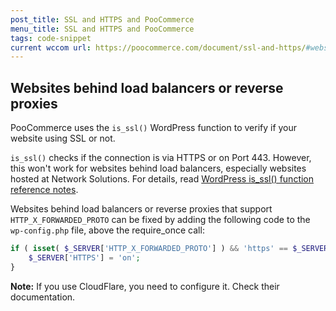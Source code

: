 ```yaml
---
post_title: SSL and HTTPS and PooCommerce
menu_title: SSL and HTTPS and PooCommerce
tags: code-snippet
current wccom url: https://poocommerce.com/document/ssl-and-https/#websites-behind-load-balancers-or-reverse-proxies
---
```


## Websites behind load balancers or reverse proxies

PooCommerce uses the `is_ssl()` WordPress function to verify if your website using SSL or not.

`is_ssl()` checks if the connection is via HTTPS or on Port 443. However, this won't work for websites behind load balancers, especially websites hosted at Network Solutions. For details, read [WordPress is_ssl() function reference notes](https://codex.wordpress.org/Function_Reference/is_ssl#Notes).

Websites behind load balancers or reverse proxies that support `HTTP_X_FORWARDED_PROTO` can be fixed by adding the following code to the `wp-config.php` file, above the require_once call:

```php
if ( isset( $_SERVER['HTTP_X_FORWARDED_PROTO'] ) && 'https' == $_SERVER['HTTP_X_FORWARDED_PROTO'] ) {
    $_SERVER['HTTPS'] = 'on';
}
```

**Note:** If you use CloudFlare, you need to configure it. Check their documentation.
